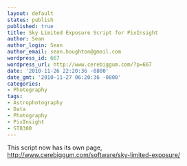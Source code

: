 ```yaml
---
layout: default
status: publish
published: true
title: Sky Limited Exposure Script for PixInsight
author: Sean
author_login: Sean
author_email: sean.houghton@gmail.com
wordpress_id: 667
wordpress_url: http://www.cerebiggum.com/?p=667
date: '2010-11-26 22:20:36 -0800'
date_gmt: '2010-11-27 06:20:36 -0800'
categories:
- Photography
tags:
- Astrophotography
- Data
- Photography
- PixInsight
- ST8300
---
```

<p>This script now has its own page, <a href="http://www.cerebiggum.com/software/sky-limited-exposure/">http://www.cerebiggum.com/software/sky-limited-exposure/</a></p>
